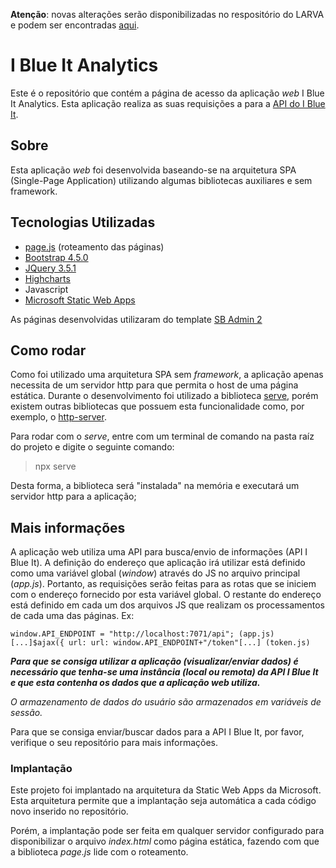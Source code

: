 **Atenção**: novas alterações serão disponibilizadas no respositório do LARVA e podem ser encontradas [aqui](https://github.com/UDESC-LARVA/BlueApiFront).

# I Blue It Analytics

Este é o repositório que contém a página de acesso da aplicação *web* I Blue It Analytics. Esta aplicação realiza as suas requisições a para a [API do I Blue It](https://github.com/LiserLine/BlueApiFunctions).

## Sobre

Esta aplicação *web* foi desenvolvida baseando-se na arquitetura SPA (Single-Page Application) utilizando algumas bibliotecas auxiliares e sem framework.

## Tecnologias Utilizadas

- [page.js](https://github.com/visionmedia/page.js) (roteamento das páginas)
- [Bootstrap 4.5.0](https://getbootstrap.com/docs/4.5/getting-started/introduction/)
- [JQuery 3.5.1](https://jquery.com/download/)
- [Highcharts](https://www.highcharts.com)
- Javascript
- [Microsoft Static Web Apps](https://azure.microsoft.com/pt-br/services/app-service/static/)

As páginas desenvolvidas utilizaram do template [SB Admin 2](https://startbootstrap.com/themes/sb-admin-2/)

## Como rodar

Como foi utilizado uma arquitetura SPA sem *framework*, a aplicação apenas necessita de um servidor http para que permita o host de uma página estática.
Durante o desenvolvimento foi utilizado a biblioteca [serve](https://www.npmjs.com/package/serve), porém existem outras bibliotecas que possuem esta funcionalidade como, por exemplo, o [http-server](https://www.npmjs.com/package/http-server).

Para rodar com o *serve*, entre com um terminal de comando na pasta raíz do projeto e digite o seguinte comando:
> npx serve

Desta forma, a biblioteca será "instalada" na memória e executará um servidor http para a aplicação;

## Mais informações

A aplicação web utiliza uma API para busca/envio de informações (API I Blue It). A definição do endereço que aplicação irá utilizar está definido como uma variável global (*window*) através do JS no arquivo principal (*app.js*). Portanto, as requisições serão feitas para as rotas que se iniciem com o endereço fornecido por esta variável global. O restante do endereço está definido em cada um dos arquivos JS que realizam os processamentos de cada uma das páginas. Ex:

    window.API_ENDPOINT = "http://localhost:7071/api"; (app.js)
    [...]$ajax({ url: url: window.API_ENDPOINT+"/token"[...] (token.js)

***Para que se consiga utilizar a aplicação (visualizar/enviar dados) é necessário que tenha-se uma instância (local ou remota) da API I Blue It e que esta contenha os dados que a aplicação web utiliza.***

*O armazenamento de dados do usuário são armazenados em variáveis de sessão.*

Para que se consiga enviar/buscar dados para a API I Blue It, por favor, verifique o seu repositório para mais informações.

### Implantação

Este projeto foi implantado na arquitetura da Static Web Apps da Microsoft. Esta arquitetura permite que a implantação seja automática a cada código novo inserido no repositório.

Porém, a implantação pode ser feita em qualquer servidor configurado para disponibilizar o arquivo *index.html* como página estática, fazendo com que a biblioteca *page.js* lide com o roteamento.
    
